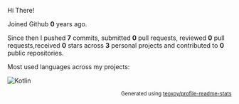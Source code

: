 Hi There!

Joined Github **0** years ago.

Since then I pushed **7** commits, submitted **0** pull requests, reviewed **0** pull requests,received **0** stars across **3** personal projects and contributed to **0** public repositories.

Most used languages across my projects:

![Kotlin](https://img.shields.io/static/v1?style=flat-square&label=%E2%A0%80&color=555&labelColor=%23A97BFF&message=Kotlin%EF%B8%B1100%25)

<p align="right"><sub>Generated using <a href="https://github.com/marketplace/actions/profile-readme-stats">teoxoy/profile-readme-stats</a></sub></p>